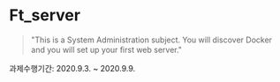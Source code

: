 # Ft_server

> "This is a System Administration subject. You will discover Docker and you will set up your ﬁrst web server."

과제수행기간: 2020.9.3. ~ 2020.9.9.
